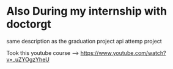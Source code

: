 # Also During my internship with doctorgt 
same description as the graduation project api attemp project

Took this youtube course --> https://www.youtube.com/watch?v=_uZYOgzYheU 
